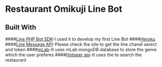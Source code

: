 
# Restaurant Omikuji Line Bot


## Built With

####[Line PHP Bot SDK](https://github.com/line/line-bot-sdk-php)-I used it to develop my first Line Bot
####[Heroku](https://dashboard.heroku.com/)
####[Line Message API](https://developers.line.me/en/docs/messaging-api/getting-started/)-Please check the site to get the line chanel serect and token
####[mLab](https://mlab.com/)-It uses mLab mongoDB database to store the genre which the user preferes
####[Hotpper api](https://webservice.recruit.co.jp/hotpepper/reference.html)-It uses the to search the restaurant

